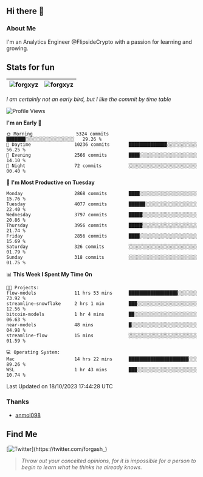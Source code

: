 ## Hi there 👋

### About Me

I'm an Analytics Engineer @FlipsideCrypto with a passion for learning and growing.
  
## Stats for fun

| <img align="center" src="https://github-readme-streak-stats.herokuapp.com/?user=forgxyz&theme=tokyonight" alt="forgxyz" /> | <img align="center" src="https://github-readme-stats.vercel.app/api?username=forgxyz&theme=tokyonight&show_icons=true" alt="forgxyz" /> |
| ------------- |------------- |

*I am certainly not an early bird, but I like the commit by time table*  

<!--START_SECTION:waka-->
![Profile Views](http://img.shields.io/badge/Profile%20Views-0-blue)

**I'm an Early 🐤** 

```text
🌞 Morning                5324 commits        ███████░░░░░░░░░░░░░░░░░░   29.26 % 
🌆 Daytime                10236 commits       ██████████████░░░░░░░░░░░   56.25 % 
🌃 Evening                2566 commits        ████░░░░░░░░░░░░░░░░░░░░░   14.10 % 
🌙 Night                  72 commits          ░░░░░░░░░░░░░░░░░░░░░░░░░   00.40 % 
```
📅 **I'm Most Productive on Tuesday** 

```text
Monday                   2868 commits        ████░░░░░░░░░░░░░░░░░░░░░   15.76 % 
Tuesday                  4077 commits        ██████░░░░░░░░░░░░░░░░░░░   22.40 % 
Wednesday                3797 commits        █████░░░░░░░░░░░░░░░░░░░░   20.86 % 
Thursday                 3956 commits        █████░░░░░░░░░░░░░░░░░░░░   21.74 % 
Friday                   2856 commits        ████░░░░░░░░░░░░░░░░░░░░░   15.69 % 
Saturday                 326 commits         ░░░░░░░░░░░░░░░░░░░░░░░░░   01.79 % 
Sunday                   318 commits         ░░░░░░░░░░░░░░░░░░░░░░░░░   01.75 % 
```


📊 **This Week I Spent My Time On** 

```text
🐱‍💻 Projects: 
flow-models              11 hrs 53 mins      ██████████████████░░░░░░░   73.92 % 
streamline-snowflake     2 hrs 1 min         ███░░░░░░░░░░░░░░░░░░░░░░   12.56 % 
bitcoin-models           1 hr 4 mins         ██░░░░░░░░░░░░░░░░░░░░░░░   06.63 % 
near-models              48 mins             █░░░░░░░░░░░░░░░░░░░░░░░░   04.98 % 
streamline-flow          15 mins             ░░░░░░░░░░░░░░░░░░░░░░░░░   01.59 % 

💻 Operating System: 
Mac                      14 hrs 22 mins      ██████████████████████░░░   89.26 % 
WSL                      1 hr 43 mins        ███░░░░░░░░░░░░░░░░░░░░░░   10.74 % 
```


 Last Updated on 18/10/2023 17:44:28 UTC
<!--END_SECTION:waka-->

### Thanks
 - [anmol098](https://github.com/anmol098/waka-readme-stats/)
  
## Find Me
[![Twitter](https://img.shields.io/twitter/url/https/twitter.com/forgash_.svg?style=social&label=Follow%20%40forgash_)](https://twitter.com/forgash_)


> *Throw out your conceited opinions, for it is impossible for a person to begin to learn what he thinks he already knows.* 
